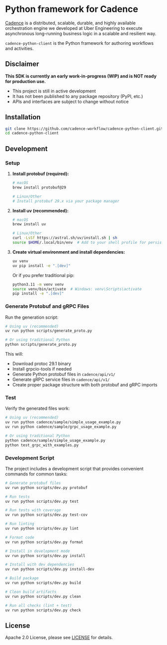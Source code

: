 # Python framework for Cadence

[Cadence](https://github.com/uber/cadence) is a distributed, scalable, durable, and highly available orchestration engine we developed at Uber Engineering to execute asynchronous long-running business logic in a scalable and resilient way.

`cadence-python-client` is the Python framework for authoring workflows and activities.

## Disclaimer
**This SDK is currently an early work-in-progress (WIP) and is NOT ready for production use.**

- This project is still in active development
- It has not been published to any package repository (PyPI, etc.)
- APIs and interfaces are subject to change without notice

## Installation

```bash
git clone https://github.com/cadence-workflow/cadence-python-client.git
cd cadence-python-client
```

## Development

### Setup

1. **Install protobuf (required):**
   ```bash
   # macOS
   brew install protobuf@29
   
   # Linux/Other
   # Install protobuf 29.x via your package manager
   ```

2. **Install uv (recommended):**
   ```bash
   # macOS
   brew install uv
   
   # Linux/Other
   curl -LsSf https://astral.sh/uv/install.sh | sh
   source $HOME/.local/bin/env  # Add to your shell profile for persistence
   ```

3. **Create virtual environment and install dependencies:**
   ```bash
   uv venv
   uv pip install -e ".[dev]"
   ```

   Or if you prefer traditional pip:
   ```bash
   python3.11 -m venv venv
   source venv/bin/activate  # Windows: venv\Scripts\activate
   pip install -e ".[dev]"
   ```

### Generate Protobuf and gRPC Files

Run the generation script:
```bash
# Using uv (recommended)
uv run python scripts/generate_proto.py

# Or using traditional Python
python scripts/generate_proto.py
```

This will:
- Download protoc 29.1 binary
- Install grpcio-tools if needed
- Generate Python protobuf files in `cadence/api/v1/`
- Generate gRPC service files in `cadence/api/v1/`
- Create proper package structure with both protobuf and gRPC imports

### Test

Verify the generated files work:
```bash
# Using uv (recommended)
uv run python cadence/sample/simple_usage_example.py
uv run python cadence/sample/grpc_usage_example.py

# Or using traditional Python
python cadence/sample/simple_usage_example.py
python test_grpc_with_examples.py
```

### Development Script

The project includes a development script that provides convenient commands for common tasks:

```bash
# Generate protobuf files
uv run python scripts/dev.py protobuf

# Run tests
uv run python scripts/dev.py test

# Run tests with coverage
uv run python scripts/dev.py test-cov

# Run linting
uv run python scripts/dev.py lint

# Format code
uv run python scripts/dev.py format

# Install in development mode
uv run python scripts/dev.py install

# Install with dev dependencies
uv run python scripts/dev.py install-dev

# Build package
uv run python scripts/dev.py build

# Clean build artifacts
uv run python scripts/dev.py clean

# Run all checks (lint + test)
uv run python scripts/dev.py check
```

## License

Apache 2.0 License, please see [LICENSE](LICENSE) for details.
